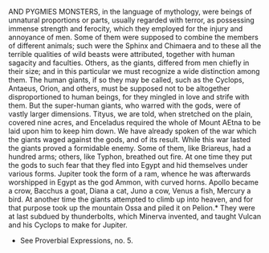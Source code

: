 AND PYGMIES
  MONSTERS, in the language of mythology, were beings of unnatural
  proportions or parts, usually regarded with terror, as possessing
  immense strength and ferocity, which they employed for the injury
  and annoyance of men. Some of them were supposed to combine the
  members of different animals; such were the Sphinx and Chimaera and to
  these all the terrible qualities of wild beasts were attributed,
  together with human sagacity and faculties. Others, as the giants,
  differed from men chiefly in their size; and in this particular we
  must recognize a wide distinction among them. The human giants, if
  so they may be called, such as the Cyclops, Antaeus, Orion, and
  others, must be supposed not to be altogether disproportioned to human
  beings, for they mingled in love and strife with them. But the
  super-human giants, who warred with the gods, were of vastly larger
  dimensions. Tityus, we are told, when stretched on the plain,
  covered nine acres, and Enceladus required the whole of Mount AEtna to
  be laid upon him to keep him down.
  We have already spoken of the war which the giants waged against the
  gods, and of its result. While this war lasted the giants proved a
  formidable enemy. Some of them, like Briareus, had a hundred arms;
  others, like Typhon, breathed out fire. At one time they put the
  gods to such fear that they fled into Egypt and hid themselves under
  various forms. Jupiter took the form of a ram, whence he was
  afterwards worshipped in Egypt as the god Ammon, with curved horns.
  Apollo became a crow, Bacchus a goat, Diana a cat, Juno a cow, Venus a
  fish, Mercury a bird. At another time the giants attempted to climb up
  into heaven, and for that purpose took up the mountain Ossa and
  piled it on Pelion.* They were at last subdued by thunderbolts,
  which Minerva invented, and taught Vulcan and his Cyclops to make
  for Jupiter.

  * See Proverbial Expressions, no. 5.